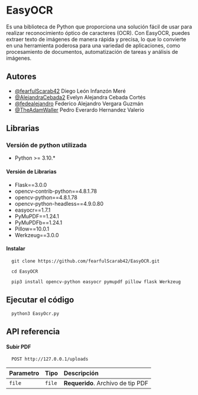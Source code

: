 
# EasyOCR

Es una biblioteca de Python que proporciona una solución fácil de usar para realizar reconocimiento óptico de caracteres (OCR). Con EasyOCR, puedes extraer texto de imágenes de manera rápida y precisa, lo que lo convierte en una herramienta poderosa para una variedad de aplicaciones, como procesamiento de documentos, automatización de tareas y análisis de imágenes.

## Autores

- [@fearfulScarab42](https://www.github.com/fearfulScarab42) Diego León Infanzón Meré
- [@AlejandraCebada2](https://www.github.com/AlejandraCebada2) Evelyn Alejandra Cebada Cortés
- [@fedealejandro](https://www.github.com/fedealejandro) Federico Alejandro Vergara Guzmán
- [@TheAdamWaller](https://www.github.com/TheAdamWaller) Pedro Everardo Hernandez Valerio


## Librarias

### Versión de python utilizada

- Python >= 3.10.*

#### Versión de Librarias

- Flask==3.0.0
- opencv-contrib-python==4.8.1.78
- opencv-python==4.8.1.78
- opencv-python-headless==4.9.0.80
- easyocr==1.7.1
- PyMuPDF==1.24.1
- PyMuPDFb==1.24.1
- Pillow==10.0.1
- Werkzeug==3.0.0


#### Instalar
```
  git clone https://github.com/fearfulScarab42/EasyOCR.git
```

```
  cd EasyOCR
```

```
  pip3 install opencv-python easyocr pymupdf pillow flask Werkzeug
```
## Ejecutar el código


```
  python3 EasyOcr.py
```
## API referencia

#### Subir PDF

```http
  POST http://127.0.0.1/uploads
```

| Parametro | Tipo     | Descripción                |
| :-------- | :------- | :------------------------- |
| `file` | `file` | **Requerido**. Archivo de tip PDF |


